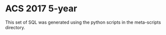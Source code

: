ACS 2017 5-year
===============

This set of SQL was generated using the python scripts in the meta-scripts
directory.
